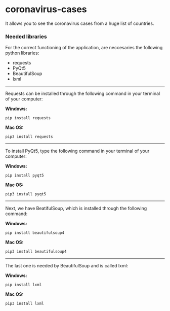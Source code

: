 # coronavirus-cases
It allows you to see the coronavirus cases from a huge list of countries.

### Needed libraries
For the correct functioning of the application, are neccesaries the following python libraries:

* requests
* PyQt5
* BeautifulSoup
* lxml

---

Requests can be installed through the following command in your terminal of your computer:

**Windows:**

```
pip install requests
```

**Mac OS:**

```
pip3 install requests
```

---

To install PyQt5, type the following command in your terminal of your computer:

**Windows:**

```
pip install pyqt5
```

**Mac OS:**

```
pip3 install pyqt5
```

---

Next, we have BeatifulSoup, which is installed through the following command:

**Windows:**

```
pip install beautifulsoup4
```

**Mac OS:**

```
pip3 install beautifulsoup4
```

---

The last one is needed by BeautifulSoup and is called lxml:

**Windows:**

```
pip install lxml
```

**Mac OS:**

```
pip3 install lxml
```
